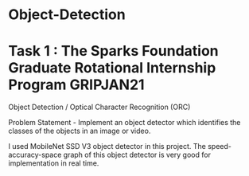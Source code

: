 # Object-Detection 
# Task 1 : The Sparks Foundation Graduate Rotational Internship Program GRIPJAN21
Object Detection / Optical Character Recognition (ORC)

Problem Statement - Implement an object detector which identifies the classes of the objects in
an image or video. 

I used MobileNet SSD V3 object detector in this project. The speed-accuracy-space graph of this object detector is very good for implementation in real time.
